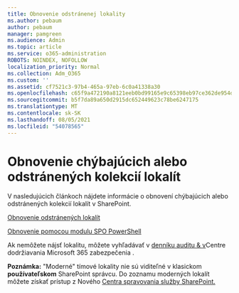 ```yaml
---
title: Obnovenie odstránenej lokality
ms.author: pebaum
author: pebaum
manager: pamgreen
ms.audience: Admin
ms.topic: article
ms.service: o365-administration
ROBOTS: NOINDEX, NOFOLLOW
localization_priority: Normal
ms.collection: Adm_O365
ms.custom: ''
ms.assetid: cf7521c3-97b4-465a-97eb-6c0a41338a30
ms.openlocfilehash: c65f9a472190a8121eeb0bd99165e9c65398eb97ce362de954d491078e322f44
ms.sourcegitcommit: b5f7da89a650d2915dc652449623c78be6247175
ms.translationtype: MT
ms.contentlocale: sk-SK
ms.lasthandoff: 08/05/2021
ms.locfileid: "54078565"
---
```

# <a name="recover-missing-or-deleted-site-collections"></a>Obnovenie chýbajúcich alebo odstránených kolekcií lokalít

V nasledujúcich článkoch nájdete informácie o obnovení chýbajúcich alebo odstránených kolekcií lokalít v SharePoint.

[Obnovenie odstránených lokalít](https://docs.microsoft.com/sharepoint/restore-deleted-site-collection)

[Obnovenie pomocou modulu SPO PowerShell](https://support.office.com/article/Introduction-to-the-SharePoint-Online-Management-Shell-C16941C3-19B4-4710-8056-34C034493429)

Ak nemôžete nájsť lokalitu, môžete vyhľadávať v [denníku auditu &amp; v](https://docs.microsoft.com/microsoft-365/compliance/search-the-audit-log-in-security-and-compliance)Centre dodržiavania Microsoft 365 zabezpečenia .

**Poznámka:** "Moderné" tímové lokality nie sú viditeľné v klasickom **používateľskom** SharePoint správcu. Do zoznamu moderných lokalít môžete získať prístup z Nového [Centra spravovania služby SharePoint.](https://docs.microsoft.com/sharepoint/get-started-new-admin-center)


